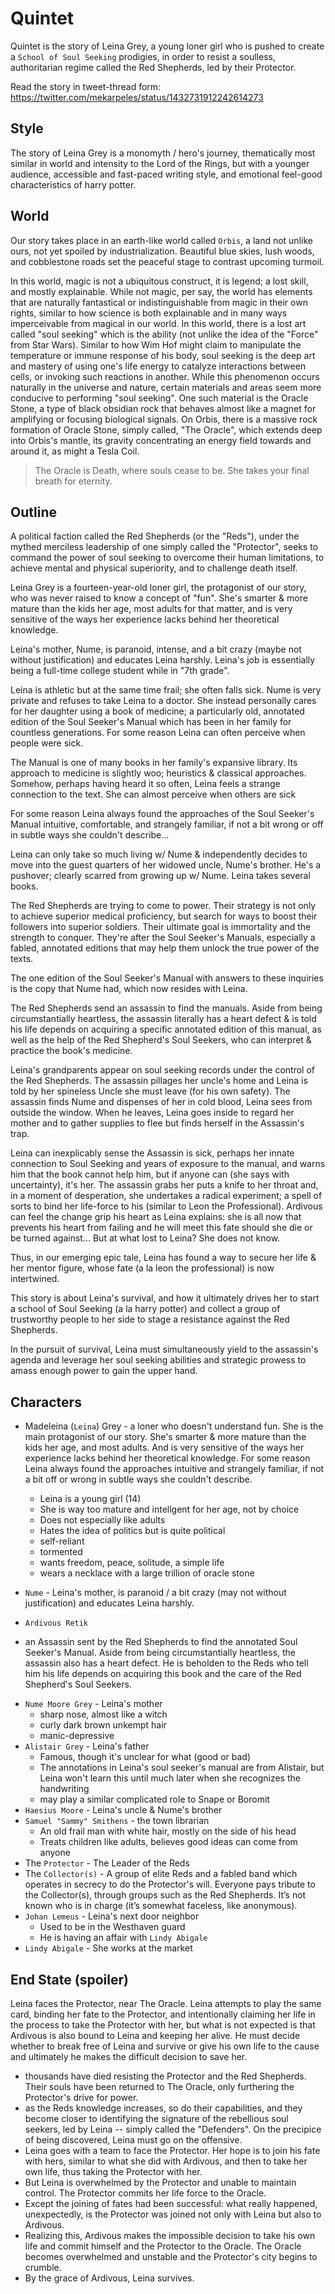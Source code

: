 # Quintet

Quintet is the story of Leina Grey, a young loner girl who is pushed to create a `School of Soul Seeking` prodigies, in order to resist a soulless, authoritarian regime called the Red Shepherds, led by their Protector.

Read the story in tweet-thread form: https://twitter.com/mekarpeles/status/1432731912242614273

## Style

The story of Leina Grey is a monomyth / hero's journey, thematically most similar in world and intensity to the Lord of the Rings, but with a younger audience, accessible and fast-paced writing style, and emotional feel-good characteristics of harry potter.

## World

Our story takes place in an earth-like world called `Orbis`, a land not unlike ours, not yet spoiled by industrialization. Beautiful blue skies, lush woods, and cobblestone roads set the peaceful stage to contrast upcoming turmoil.

In this world, magic is not a ubiquitous construct, it is legend; a lost skill, and mostly explainable. While not magic, per say, the world has elements that are naturally fantastical or indistinguishable from magic in their own rights, similar to how science is both explainable and in many ways imperceivable from magical in our world. In this world, there is a lost art called "soul seeking" which is the ability (not unlike the idea of the "Force" from Star Wars). Similar to how Wim Hof might claim to manipulate the temperature or immune response of his body, soul seeking is the deep art and mastery of using one's life energy to catalyze interactions between cells, or invoking such reactions in another. While this phenomenon occurs naturally in the universe and nature, certain materials and areas seem more conducive to performing "soul seeking". One such material is the Oracle Stone, a type of black obsidian rock that behaves almost like a magnet for amplifying or focusing biological signals. On Orbis, there is a massive rock formation of Oracle Stone, simply called, "The Oracle", which extends deep into Orbis's mantle, its gravity concentrating an energy field towards and around it, as might a Tesla Coil.

> The Oracle is Death, where souls cease to be.
> She takes your final breath for eternity.

## Outline

A political faction called the Red Shepherds (or the "Reds"), under the mythed merciless leadership of one simply called the "Protector", seeks to command the power of soul seeking to overcome their human limitations, to achieve mental and physical superiority, and to challenge death itself.

Leina Grey is a fourteen-year-old loner girl, the protagonist of our story, who was never raised to know a concept of "fun". She's smarter & more mature than the kids her age, most adults for that matter, and is very sensitive of the ways her experience lacks behind her theoretical knowledge.

Leina's mother, Nume, is paranoid, intense, and a bit crazy (maybe not without justification) and educates Leina harshly. Leina's job is essentially being a full-time college student while in "7th grade".

Leina is athletic but at the same time frail; she often falls sick. Nume is very private and refuses to take Leina to a doctor. She instead personally cares for her daughter using a book of medicine; a particularly old, annotated edition of the Soul Seeker's Manual which has been in her family for countless generations. For some reason Leina can often perceive when people were sick.

The Manual is one of many books in her family's expansive library. Its approach to medicine is slightly woo; heuristics & classical approaches. Somehow, perhaps having heard it so often, Leina feels a strange connection to the text. She can almost perceive when others are sick

For some reason Leina always found the approaches of the Soul Seeker's Manual intuitive, comfortable, and strangely familiar, if not a bit wrong or off in subtle ways she couldn't describe...

Leina can only take so much living w/ Nume & independently decides to move into the guest quarters of her widowed uncle, Nume's brother. He's a pushover; clearly scarred from growing up w/ Nume. Leina takes several books.

The Red Shepherds are trying to come to power. Their strategy is not only to achieve superior medical proficiency, but search for ways to boost their followers into superior soldiers. Their ultimate goal is immortality and the strength to conquer. They're after the Soul Seeker's Manuals, especially a fabled, annotated editions that may help them unlock the true power of the texts.

The one edition of the Soul Seeker's Manual with answers to these inquiries is the copy that Nume had, which now resides with Leina.

The Red Shepherds send an assassin to find the manuals. Aside from being circumstantially heartless, the assassin literally has a heart defect & is told his life depends on acquiring a specific annotated edition of this manual, as well as the help of the Red Shepherd's Soul Seekers, who can interpret & practice the book's medicine.

Leina's grandparents appear on soul seeking records under the control of the Red Shepherds. The assassin pillages her uncle's home and Leina is told by her spineless Uncle she must leave (for his own safety). The assassin finds Nume and dispenses of her in cold blood, Leina sees from outside the window. When he leaves, Leina goes inside to regard her mother and to gather supplies to flee but finds herself in the Assassin's trap.

Leina can inexplicably sense the Assassin is sick, perhaps her innate connection to Soul Seeking and years of exposure to the manual, and warns him that the book cannot help him, but if anyone can (she says with uncertainty), it's her. The assassin grabs her puts a knife to her throat and, in a moment of desperation, she undertakes a radical experiment; a spell of sorts to bind her life-force to his (similar to Leon the Professional). Ardivous can feel the change grip his heart as Leina explains: she is all now that prevents his heart from failing and he will meet this fate should she die or be turned against... But at what lost to Leina? She does not know.

Thus, in our emerging epic tale, Leina has found a way to secure her life & her mentor figure, whose fate (a la leon the professional) is now intertwined.

This story is about Leina's survival, and how it ultimately drives her to start a school of Soul Seeking (a la harry potter) and collect a group of trustworthy people to her side to stage a resistance against the Red Shepherds.

In the pursuit of survival, Leina must simultaneously yield to the assassin's agenda and leverage her soul seeking abilities and strategic prowess to amass enough power to gain the upper hand.

## Characters

* Madeleina (`Leina`) Grey - a loner who doesn't understand fun. She is the main protagonist of our story. She's smarter & more mature than the kids her age, and most adults. And is very sensitive of the ways her experience lacks behind her theoretical knowledge. For some reason Leina always found the approaches intuitive and strangely familiar, if not a bit off or wrong in subtle ways she couldn't describe.
  - Leina is a young girl (14)
  - She is way too mature and intellgent for her age, not by choice
  - Does not especially like adults
  - Hates the idea of politics but is quite political
  - self-reliant
  - tormented
  - wants freedom, peace, solitude, a simple life
  - wears a necklace with a large trillion of oracle stone

* `Nume` - Leina's mother, is paranoid / a bit crazy (may not without justification) and educates Leina harshly.

* `Ardivous Retik`
 -  an Assassin sent by the Red Shepherds to find the annotated Soul Seeker's Manual. Aside from being circumstantially heartless, the assassin also has a heart defect. He is beholden to the Reds who tell him his life depends on acquiring this book and the care of the Red Shepherd's Soul Seekers.

* `Nume Moore Grey` - Leina's mother
  - sharp nose, almost like a witch
  - curly dark brown unkempt hair 
  - manic-depressive
* `Alistair Grey` - Leina's father
  - Famous, though it's unclear for what (good or bad)
  - The annotations in Leina's soul seeker's manual are from Alistair, but Leina won't learn this until much later when she recognizes the handwriting
  - may play a similar complicated role to Snape or Boromit
* `Haesius Moore` - Leina's uncle & Nume's brother
* `Samuel "Sammy" Smithens` - the town librarian
  - An old frail man with white hair, mostly on the side of his head
  - Treats children like adults, believes good ideas can come from anyone
* The `Protector` - The Leader of the Reds
* The `Collector(s)` - A group of elite Reds and a fabled band which operates in secrecy to do the Protector's will. Everyone pays tribute to the Collector(s), through groups such as the Red Shepherds. It’s not known who is in charge (it’s somewhat faceless, like anonymous).
* `Johan Lemeus` - Leina's next door neighbor
  - Used to be in the Westhaven guard
  - He is having an affair with `Lindy Abigale`
* `Lindy Abigale` - She works at the market

## End State (spoiler)

Leina faces the Protector, near The Oracle. Leina attempts to play the same card, binding her fate to the Protector, and intentionally claiming her life in the process to take the Protector with her, but what is not expected is that Ardivous is also bound to Leina and keeping her alive. He must decide whether to break free of Leina and survive or give his own life to the cause and ultimately he makes the difficult decision to save her.

- thousands have died resisting the Protector and the Red Shepherds. Their souls have been returned to The Oracle, only furthering the Protector's drive for power.
- as the Reds knowledge increases, so do their capabilities, and they become closer to identifying the signature of the rebellious soul seekers, led by Leina -- simply called the "Defenders". On the precipice of being discovered, Leina must go on the offensive.
- Leina goes with a team to face the Protector. Her hope is to join his fate with hers, similar to what she did with Ardivous, and then to take her own life, thus taking the Protector with her.
- But Leina is overwhelmed by the Protector and unable to maintain control. The Protector commits her life force to the Oracle.
- Except the joining of fates had been successful: what really happened, unexpectedly, is the Protector was joined not only with Leina but also to Ardivous.
- Realizing this, Ardivous makes the impossible decision to take his own life and commit himself and the Protector to the Oracle. The Oracle becomes overwhelmed and unstable and the Protector's city begins to crumble.
- By the grace of Ardivous, Leina survives.
